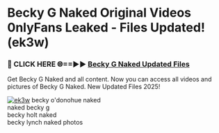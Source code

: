 # Becky G Naked Original Videos 0nlyFans Leaked - Files Updated! (ek3w)

<h3>🔴 CLICK HERE 🌐==►► <a href="https://tinyurl.com/yckcrads" rel="nofollow">Becky G Naked Updated Files</a></h3>

Get Becky G Naked and all content. Now you can access all videos and pictures of Becky G Naked. New Updated Files 2025!

[![ek3w](https://i.imgur.com/hpKpOFt.gif)](https://tinyurl.com/yckcrads)
becky o'donohue naked<br>
naked becky g<br>
becky holt naked<br>
becky lynch naked photos